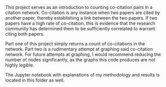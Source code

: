 This project serves as an introduction to counting co-citation pairs in a citation network. Co-citation is any instance when two papers are cited by another paper, thereby establishing a link between the two papers. If two papers have a high rate of co-citation, this is evidence that the research community has determined them to be sufficiently correlated to warrant citing both papers. 

Part one of this project simply returns a count of co-citations in the network. Part two is a rudimentary attempt at graphing said co-citation network. For future attempts at graphing, I would recommend reducing the number of nodes significantly, as the graphs this code produces are not highly legible. 

The Jupyter notebook with explanations of my methodology and results is located in this folder as well. 
